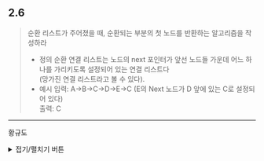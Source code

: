 ## 2.6

> 순환 리스트가 주어졌을 때, 순환되는 부분의 첫 노드를 반환하는 알고리즘을 작성하라
> - 정의
> 순환 연결 리스트는 노드의 next 포인터가 앞선 노드들 가운데 어느 하나를 가리키도록 설정되어 있는 연결 리스트다  
> (망가진 연결 리스트라고 볼 수 있다).  
> - 예시
> 입력: A->B->C->D->E->C (E의 Next 노드가 D 앞에 있는 C로 설정되어 있다)  
> 출력: C  
---
 

황규도
<details>
  
## Concept 1:
  방문한 노드 저장 후, 매 Iteration 마다 노드의 방문 여부를 체크  
  O(N^2), extra memory  
  1. 저장 방식(Key-Value, HashTable)에 따라 O(N)까지는 가능?  
  
<summary>접기/펼치기 버튼</summary>
  
``` Python

# ========================================
# O(N^2), 심지어 별도의 space 까지!
# ========================================
def naive_solve(list: LinkedList) -> Node:
    visted = []
    for node in list:
        if node in visted:
            return node
        visted.append(node)
    return None


```

</details>
